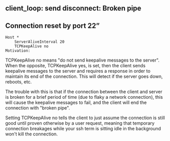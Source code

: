 
## client_loop: send disconnect: Broken pipe
## Connection reset by <IP> port 22”

```
Host *
    ServerAliveInterval 20
    TCPKeepAlive no
Motivation:
```

TCPKeepAlive no means "do not send keepalive messages to the server". 
When the opposite, TCPKeepAlive yes, is set, then the client sends keepalive messages to the server and requires a response in order to maintain its end of the connection. This will detect if the server goes down, reboots, etc. 

The trouble with this is that if the connection between the client and server is broken for a brief period of time (due to flaky a network connection), this will cause the keepalive messages to fail, and the client will end the connection with "broken pipe".

Setting TCPKeepAlive no tells the client to just assume the connection is still good until proven otherwise by a user request, meaning that temporary connection breakages while your ssh term is sitting idle in the background won't kill the connection.